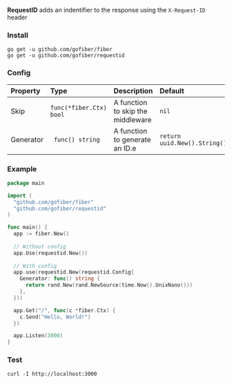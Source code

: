 **RequestID** adds an indentifier to the response using the `X-Request-ID` header

### Install
```
go get -u github.com/gofiber/fiber
go get -u github.com/gofiber/requestid
```

### Config
| Property | Type | Description | Default |
| :--- | :--- | :--- | :--- |
| Skip | `func(*fiber.Ctx) bool` | A function to skip the middleware | `nil` |
| Generator | ` func() string` | A function to generate an ID.e | `return uuid.New().String()` |

### Example
```go
package main

import (
  "github.com/gofiber/fiber"
  "github.com/gofiber/requestid"
)

func main() {
  app := fiber.New()
  
  // Without config
  app.Use(requestid.New())
  
  // With config
  app.use(requestid.New(requestid.Config{
    Generator: func() string {
      return rand.New(rand.NewSource(time.Now().UnixNano()))
    },
  }))

  app.Get("/", func(c *fiber.Ctx) {
    c.Send("Hello, World!")
  })

  app.Listen(3000)
}
```
### Test
```curl
curl -I http://localhost:3000
```
